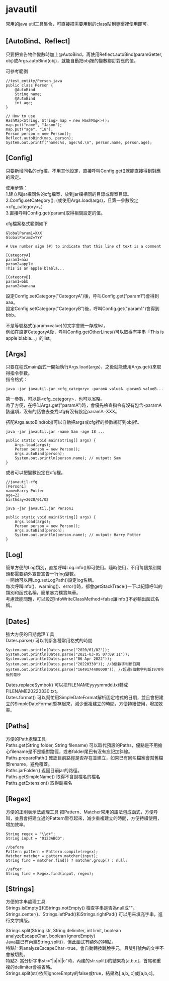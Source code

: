 # javautil

常用的java util工具集合，可直接把需要用到的class貼到專案裡使用即可。  

## [AutoBind、Reflect]
只要把宣告物件變數時加上@AutoBind，再使用Reflect.autoBind(paramGetter, obj)或Args.autoBind(obj)，就能自動把obj裡的變數綁訂對應的值。  

可參考範例
```
//test_entity/Person.java
public class Person {
    @AutoBind
    String name;
    @AutoBind
    int age;
}

// How to use
HashMap<String, String> map = new HashMap<>();
map.put("name", "Jason");
map.put("age", "18");
Person person = new Person();
Reflect.autoBind(map, person);
System.out.printf("name:%s, age:%d.\n", person.name, person.age);
```

## [Config]
只要新增同名的cfg檔，不用其他設定，直接呼叫Config.get()就能直接得到對應的設定。  

使用步驟：  
1.建立和jar檔同名的cfg檔案，放到jar檔相同的目錄或專案目錄。  
2.Config.setCategory(); (或使用Args.load(args)，且第一參數設定<cfg_category>。)  
3.直接呼叫Config.get(param)取得相關設定的值。  

cfg檔案格式範例如下  
```
GlobalParam1=XXX
GlobalParam2=YYY

# Use number sign (#) to indicate that this line of text is a comment

[CategoryA]
param1=aaa
param2=apple
This is an apple blabla...

[CategoryB]
param1=bbb
param2=banana
```
設定Config.setCategory("CategoryA")後，呼叫Config.get("param1")會得到aaa。  
設定Config.setCategory("CategoryB")後，呼叫Config.get("param1")會得到bbb。  

不是等號格式(param=value)的文字會統一存成list，  
例如在設定CategoryA後，呼叫Config.getOtherLines()可以取得有字串「This is apple blabla...」的list。  

## [Args]
只要在程式main函式一開始執行Args.load(args)，之後就能使用Args.get()來取得指令參數。  
指令格式：
```
java -jar javautil.jar <cfg_category> -paramA valueA -paramB valueB...
```
第一參數，可以是<cfg_category>，也可以省略。  
為了方便，在呼叫Args.get("paramA")時，會優先檢查指令有沒有包含-paramA該選項，沒有的話會去查找cfg有沒有設定paramA=XXX。  

搭配Args.autoBind(obj)可以自動把args或cfg裡的參數綁訂到obj裡。
```
java -jar javautil.jar -name Sam -age 18 ...
```
```
public static void main(String[] args) {
    Args.load(args);
    Person person = new Person();
    Args.autoBind(person);
    System.out.println(person.name); // output: Sam
}
```
或者可以把變數設定在cfg裡。
```
//javautil.cfg
[Person1]
name=Harry Potter
age=22
birthday=2020/01/02
```
```
java -jar javautil.jar Person1
```
```
public static void main(String[] args) {
    Args.load(args);
    Person person = new Person();
    Args.autoBind(person);
    System.out.println(person.name); // output: Harry Potter
}
```

## [Log]
簡單方便的Log類別，直接呼叫Log.info()即可使用。隨時使用，不用每個類別開頭都需要額外宣告宣告一行log變數。  
一開始可以用Log.setLogPath()設定log名稱。  
每次呼叫info()、warning()、error()時，都會getStackTrace()一下以紀錄呼叫的類別和函式名稱，簡單暴力樸實無華。  
考慮效能問題，可以設定InfoWriteClassMethod=false讓info()不必輸出函式名稱。  

## [Dates]
強大方便的日期處理工具  
Dates.parse() 可以判斷各種常用格式的時間  
```
System.out.println(Dates.parse("2020/01/02"));
System.out.println(Dates.parse("2021-03-05 07:09:11"));
System.out.println(Dates.parse("06 Apr 2022"));
System.out.println(Dates.parse("20220330")); //8個數字判斷日期
System.out.println(Dates.parse("1649174400000")); //超過8個數字判斷1970年後的毫秒
```
Dates.replaceSymbol() 可以把FILENAMEyyyymmdd.txt轉成FILENAME20220330.txt。  
Dates.format() 可以幫忙用SimpleDateFormat解析固定格式的日期，並且會把建立的SimpleDateFormat暫存起來，減少重複建立的時間，方便持續使用，增加效率。

## [Paths]
方便的Path處理工具  
Paths.get(String folder, String filename) 可以取代預設的Paths，優點是不用擔心filename是不是絕對路徑，或者folder尾巴有沒有忘記加斜線。  
Paths.preparePath() 確認目前路徑是否存在並建立，如果已有同名檔案會幫舊檔案rename，避免覆蓋。  
Paths.jarFolder() 返回目前jar的路徑。  
Paths.getSimpleName() 取得不含副檔名的檔名  
Paths.getExtension() 取得副檔名  

## [Regex]
方便的正則表示法處理工具 
把Pattern、Matcher常用的語法包成函式，方便呼叫，並且會把建立過的Pattern暫存起來，減少重複建立的時間，方便持續使用，增加效率。
```
String regex = "\\d+";
String input = "0123ABCD";

//before
Pattern pattern = Pattern.compile(regex);
Matcher matcher = pattern.matcher(input);
String find = matcher.find() ? matcher.group() : null;

//after
String find = Regex.find(input, regex);
```

## [Strings]
方便的字串處理工具  
Strings.isEmpty()和Strings.notEmpty() 檢查字串是否為null或""。  
Strings.center()、Strings.leftPad()和Strings.rightPad() 可以用來填充字串，進行文字排版。

Strings.split(String str, String delimiter, int limit, boolean analyzeEscapeChar, boolean ignoreEmpty)  
Java雖已有內建String.split()，但此函式有額外的特點。  
特點1: 若analyzeEscapeChar=true，會自動轉換跳脫字元，且雙引號內的文字不會被切割。  
特點2: 當分析字串str="|a|b||c"時，內建的str.split()的結果為[a,b,c]，首尾和重複的delimiter會被省略。  
       Strings.split(str)依照ignoreEmpty的false或true，結果為[,a,b,,c]或[a,b,c]。  
